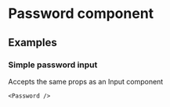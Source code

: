 # Password component

## Examples

### Simple password input

Accepts the same props as an Input component

```
<Password />
```
